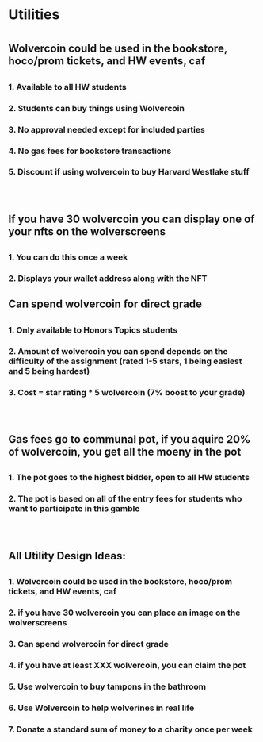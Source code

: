 <h1> Utilities <h1>
<h2> Wolvercoin could be used in the bookstore, hoco/prom tickets, and HW events, caf <h2>
<h3> 1. Available to all HW students <h3>
<h3> 2. Students can buy things using Wolvercoin <h3>
<h3> 3. No approval needed except for included parties <h3>
<h3> 4. No gas fees for bookstore transactions <h3>
<h3> 5. Discount if using wolvercoin to buy Harvard Westlake stuff <h3>
<br>
<h2> If you have 30 wolvercoin you can display one of your nfts on the wolverscreens <h2>
<h3> 1. You can do this once a week
<h3> 2. Displays your wallet address along with the NFT
<br>
<h2> Can spend wolvercoin for direct grade <h2>
<h3> 1. Only available to Honors Topics students <h3>
<h3> 2. Amount of wolvercoin you can spend depends on the difficulty of the assignment (rated 1-5 stars, 1 being easiest and 5 being hardest)  <h3>
<h3> 3. Cost = star rating * 5 wolvercoin (7% boost to your grade) <h3>
<br>
<h2> Gas fees go to communal pot, if you aquire 20% of wolvercoin, you get all the moeny in the pot <h2>
<h3> 1. The pot goes to the highest bidder, open to all HW students <h3>
<h3> 2. The pot is based on all of the entry fees for students who want to participate in this gamble <h3>
<br>
<h2> All Utility Design Ideas: <h2>
<h3> 1. Wolvercoin could be used in the bookstore, hoco/prom tickets, and HW events, caf <h3>
<h3> 2. if you have 30 wolvercoin you can place an image on the wolverscreens <h3>
<h3> 3. Can spend wolvercoin for direct grade <h3>
<h3> 4. if you have at least XXX wolvercoin, you can claim the pot <h3>
<h3> 5. Use wolvercoin to buy tampons in the bathroom <h3>
<h3> 6. Use Wolvercoin to help wolverines in real life <h3>
<h3> 7. Donate a standard sum of money to a charity once per week <h3>
